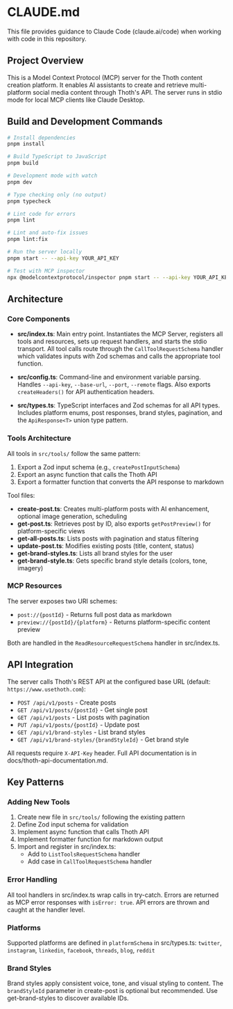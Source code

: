 # CLAUDE.md

This file provides guidance to Claude Code (claude.ai/code) when working with code in this repository.

## Project Overview

This is a Model Context Protocol (MCP) server for the Thoth content creation platform. It enables AI assistants to create and retrieve multi-platform social media content through Thoth's API. The server runs in stdio mode for local MCP clients like Claude Desktop.

## Build and Development Commands

```bash
# Install dependencies
pnpm install

# Build TypeScript to JavaScript
pnpm build

# Development mode with watch
pnpm dev

# Type checking only (no output)
pnpm typecheck

# Lint code for errors
pnpm lint

# Lint and auto-fix issues
pnpm lint:fix

# Run the server locally
pnpm start -- --api-key YOUR_API_KEY

# Test with MCP inspector
npx @modelcontextprotocol/inspector pnpm start -- --api-key YOUR_API_KEY
```

## Architecture

### Core Components

- **src/index.ts**: Main entry point. Instantiates the MCP Server, registers all tools and resources, sets up request handlers, and starts the stdio transport. All tool calls route through the `CallToolRequestSchema` handler which validates inputs with Zod schemas and calls the appropriate tool function.

- **src/config.ts**: Command-line and environment variable parsing. Handles `--api-key`, `--base-url`, `--port`, `--remote` flags. Also exports `createHeaders()` for API authentication headers.

- **src/types.ts**: TypeScript interfaces and Zod schemas for all API types. Includes platform enums, post responses, brand styles, pagination, and the `ApiResponse<T>` union type pattern.

### Tools Architecture

All tools in `src/tools/` follow the same pattern:

1. Export a Zod input schema (e.g., `createPostInputSchema`)
2. Export an async function that calls the Thoth API
3. Export a formatter function that converts the API response to markdown

Tool files:

- **create-post.ts**: Creates multi-platform posts with AI enhancement, optional image generation, scheduling
- **get-post.ts**: Retrieves post by ID, also exports `getPostPreview()` for platform-specific views
- **get-all-posts.ts**: Lists posts with pagination and status filtering
- **update-post.ts**: Modifies existing posts (title, content, status)
- **get-brand-styles.ts**: Lists all brand styles for the user
- **get-brand-style.ts**: Gets specific brand style details (colors, tone, imagery)

### MCP Resources

The server exposes two URI schemes:

- `post://{postId}` - Returns full post data as markdown
- `preview://{postId}/{platform}` - Returns platform-specific content preview

Both are handled in the `ReadResourceRequestSchema` handler in src/index.ts.

## API Integration

The server calls Thoth's REST API at the configured base URL (default: `https://www.usethoth.com`):

- `POST /api/v1/posts` - Create posts
- `GET /api/v1/posts/{postId}` - Get single post
- `GET /api/v1/posts` - List posts with pagination
- `PUT /api/v1/posts/{postId}` - Update post
- `GET /api/v1/brand-styles` - List brand styles
- `GET /api/v1/brand-styles/{brandStyleId}` - Get brand style

All requests require `X-API-Key` header. Full API documentation is in docs/thoth-api-documentation.md.

## Key Patterns

### Adding New Tools

1. Create new file in `src/tools/` following the existing pattern
2. Define Zod input schema for validation
3. Implement async function that calls Thoth API
4. Implement formatter function for markdown output
5. Import and register in src/index.ts:
   - Add to `ListToolsRequestSchema` handler
   - Add case in `CallToolRequestSchema` handler

### Error Handling

All tool handlers in src/index.ts wrap calls in try-catch. Errors are returned as MCP error responses with `isError: true`. API errors are thrown and caught at the handler level.

### Platforms

Supported platforms are defined in `platformSchema` in src/types.ts:
`twitter`, `instagram`, `linkedin`, `facebook`, `threads`, `blog`, `reddit`

### Brand Styles

Brand styles apply consistent voice, tone, and visual styling to content. The `brandStyleId` parameter in create-post is optional but recommended. Use get-brand-styles to discover available IDs.
